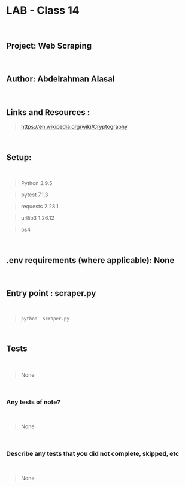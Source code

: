 # LAB - Class 14

<br>
 

## Project: Web Scraping
<br>

## Author: Abdelrahman Alasal

<br>


## Links and Resources : <br>

> https://en.wikipedia.org/wiki/Cryptography

<br>

## Setup:

<br>


> Python 3.9.5 <br>

> pytest 7.1.3 <br>

> requests 2.28.1  <br>

> urllib3 1.26.12  <br>

> bs4  <br>



<br>


## .env requirements (where applicable): None 

<br>


## Entry point : scraper.py

<br>

> `python  scraper.py`

<br>

## Tests 

<br>

> None


<br>

### Any tests of note?

<br>

> None

<br>

### Describe any tests that you did not complete, skipped, etc

<br>

> None 
